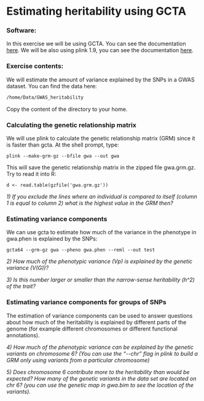 # Estimating heritability using GCTA

### Software:

In this exercise we will be using GCTA. You can see the documentation [here](
http://cnsgenomics.com/software/gcta/#Download). We will be also using plink 1.9, you can see the documentation [here](https://www.cog-genomics.org/plink/1.9/).

### Exercise contents:

We will estimate the amount of variance explained by the SNPs in a GWAS dataset. You can find the data here:

```bash
/home/Data/GWAS_heritability
```
Copy the content of the directory to your home.

### Calculating the genetic relationship matrix

We will use plink to calculate the genetic relationship matrix (GRM) since it is faster than gcta. At the shell prompt, type:

```
plink --make-grm-gz --bfile gwa --out gwa
```

 This will save the genetic relationship matrix in the zipped file gwa.grm.gz. Try to read it into R:

```
d <- read.table(gzfile('gwa.grm.gz'))
```

*1) If you exclude the lines where an individual is compared to itself (column 1 is equal to column 2) what is the highest value in the GRM then?*

### Estimating variance components

We can use gcta to estimate how much of the variance in the phenotype in gwa.phen is explained by the SNPs:

```
gcta64 --grm-gz gwa --pheno gwa.phen --reml --out test
```

*2) How much of the phenotypic variance (Vp) is explained by the genetic variance (V(G))?*

*3) Is this number larger or smaller than the narrow-sense heritability (h^2) of the trait?*

### Estimating variance components for groups of SNPs

The estimation of variance components can be used to answer questions about how much of the heritability is explained by different parts of the genome (for example different chromosomes or different functional annotations).

 *4) How much of the phenotypic variance can be explained by the genetic variants on chromosome 6? (You can use the “--chr” flag in plink to build a GRM only using variants from a particular chromosome)*

*5) Does chromosome 6 contribute more to the heritability than would be expected? How many of the genetic variants in the data set are located on chr 6? (you can use the genetic map in gwa.bim to see the location of the variants).*
